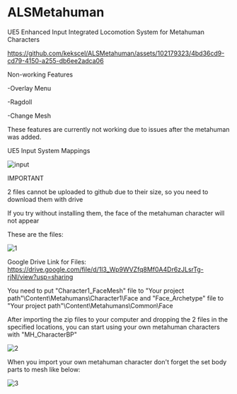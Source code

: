 # ALSMetahuman
UE5 Enhanced Input Integrated Locomotion System for Metahuman Characters


https://github.com/kekscel/ALSMetahuman/assets/102179323/4bd36cd9-cd79-4150-a255-db6ee2adca06



Non-working Features

-Overlay Menu

-Ragdoll

-Change Mesh

These features are currently not working due to issues after the metahuman was added.

UE5 Input System Mappings

![input](https://github.com/kekscel/ALSMetahuman/assets/102179323/4b6e4aef-8f6d-42b2-858d-570861d85366)

IMPORTANT

2 files cannot be uploaded to github due to their size, so you need to download them with drive

If you try without installing them, the face of the metahuman character will not appear

These are the files:

![1](https://github.com/kekscel/ALSMetahuman/assets/102179323/b335e7de-be28-49b0-9be2-861833d2f928)

Google Drive Link for Files:
https://drive.google.com/file/d/1l3_Wp9WVZfq8Mf0A4Dr6zJLsrTg-rjNl/view?usp=sharing


You need to put "Character1_FaceMesh" file to "Your project path"\Content\Metahumans\Character1\Face and
"Face_Archetype" file to "Your project path"\Content\Metahumans\Common\Face

After importing the zip files to your computer and dropping the 2 files in the specified locations, you can start using your own metahuman characters with "MH_CharacterBP"

![2](https://github.com/kekscel/ALSMetahuman/assets/102179323/6184a938-4c54-4fa2-a874-e29b21bef3a4)


When you import your own metahuman character don't forget the set body parts to mesh like below:

![3](https://github.com/kekscel/ALSMetahuman/assets/102179323/331a3254-0a2e-4080-8001-6a6a3ec51f25)


